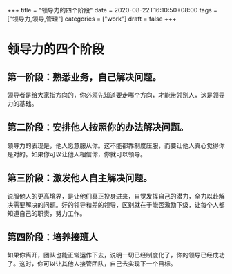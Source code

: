 +++
title = "领导力的四个阶段"
date = 2020-08-22T16:10:50+08:00
tags = ["领导力,领导,管理"]
categories = ["work"]
draft = false
+++
# 领导力的四个阶段

## 第一阶段：熟悉业务，自己解决问题。

领导者是给大家指方向的，你必须先知道要走哪个方向，才能带领别人，这是领导力的基础。

## 第二阶段：安排他人按照你的办法解决问题。

领导力的表现是，他人愿意服从你。这不能都靠制度压服，而要让他人真心觉得你是对的。如果你可以让他人相信你，你就可以领导。

## 第三阶段：激发他人自主解决问题。

说服他人的更高境界，是让他们真正投身进来，自觉发挥自己的潜力，全力以赴解决需要解决的问题。好的领导和差的领导，区别就在于能否激励下级，让每个人都知道自己的职责，努力工作。

## 第四阶段：培养接班人

如果你离开，团队也能正常运作下去，说明一切已经制度化了，你的领导已经成功了。这时，你可以让其他人接管团队，自己去实现下一个目标。
